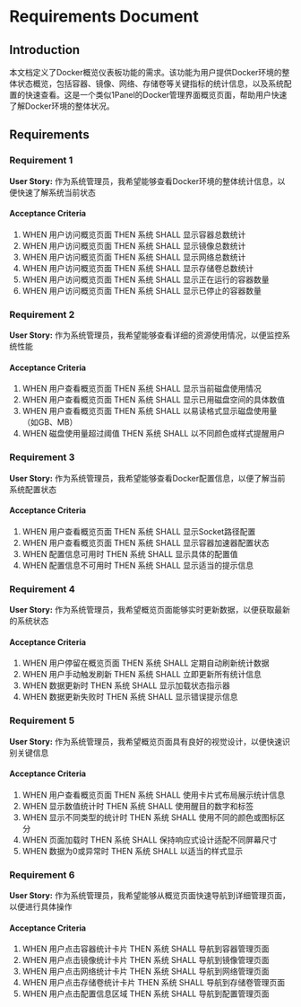 # Requirements Document

## Introduction

本文档定义了Docker概览仪表板功能的需求。该功能为用户提供Docker环境的整体状态概览，包括容器、镜像、网络、存储卷等关键指标的统计信息，以及系统配置的快速查看。这是一个类似1Panel的Docker管理界面概览页面，帮助用户快速了解Docker环境的整体状况。

## Requirements

### Requirement 1

**User Story:** 作为系统管理员，我希望能够查看Docker环境的整体统计信息，以便快速了解系统当前状态

#### Acceptance Criteria

1. WHEN 用户访问概览页面 THEN 系统 SHALL 显示容器总数统计
2. WHEN 用户访问概览页面 THEN 系统 SHALL 显示镜像总数统计  
3. WHEN 用户访问概览页面 THEN 系统 SHALL 显示网络总数统计
4. WHEN 用户访问概览页面 THEN 系统 SHALL 显示存储卷总数统计
5. WHEN 用户访问概览页面 THEN 系统 SHALL 显示正在运行的容器数量
6. WHEN 用户访问概览页面 THEN 系统 SHALL 显示已停止的容器数量

### Requirement 2

**User Story:** 作为系统管理员，我希望能够查看详细的资源使用情况，以便监控系统性能

#### Acceptance Criteria

1. WHEN 用户查看概览页面 THEN 系统 SHALL 显示当前磁盘使用情况
2. WHEN 用户查看概览页面 THEN 系统 SHALL 显示已用磁盘空间的具体数值
3. WHEN 用户查看概览页面 THEN 系统 SHALL 以易读格式显示磁盘使用量（如GB、MB）
4. WHEN 磁盘使用量超过阈值 THEN 系统 SHALL 以不同颜色或样式提醒用户

### Requirement 3

**User Story:** 作为系统管理员，我希望能够查看Docker配置信息，以便了解当前系统配置状态

#### Acceptance Criteria

1. WHEN 用户查看概览页面 THEN 系统 SHALL 显示Socket路径配置
2. WHEN 用户查看概览页面 THEN 系统 SHALL 显示容器加速器配置状态
3. WHEN 配置信息可用时 THEN 系统 SHALL 显示具体的配置值
4. WHEN 配置信息不可用时 THEN 系统 SHALL 显示适当的提示信息

### Requirement 4

**User Story:** 作为系统管理员，我希望概览页面能够实时更新数据，以便获取最新的系统状态

#### Acceptance Criteria

1. WHEN 用户停留在概览页面 THEN 系统 SHALL 定期自动刷新统计数据
2. WHEN 用户手动触发刷新 THEN 系统 SHALL 立即更新所有统计信息
3. WHEN 数据更新时 THEN 系统 SHALL 显示加载状态指示器
4. WHEN 数据更新失败时 THEN 系统 SHALL 显示错误提示信息

### Requirement 5

**User Story:** 作为系统管理员，我希望概览页面具有良好的视觉设计，以便快速识别关键信息

#### Acceptance Criteria

1. WHEN 用户查看概览页面 THEN 系统 SHALL 使用卡片式布局展示统计信息
2. WHEN 显示数值统计时 THEN 系统 SHALL 使用醒目的数字和标签
3. WHEN 显示不同类型的统计时 THEN 系统 SHALL 使用不同的颜色或图标区分
4. WHEN 页面加载时 THEN 系统 SHALL 保持响应式设计适配不同屏幕尺寸
5. WHEN 数据为0或异常时 THEN 系统 SHALL 以适当的样式显示

### Requirement 6

**User Story:** 作为系统管理员，我希望能够从概览页面快速导航到详细管理页面，以便进行具体操作

#### Acceptance Criteria

1. WHEN 用户点击容器统计卡片 THEN 系统 SHALL 导航到容器管理页面
2. WHEN 用户点击镜像统计卡片 THEN 系统 SHALL 导航到镜像管理页面
3. WHEN 用户点击网络统计卡片 THEN 系统 SHALL 导航到网络管理页面
4. WHEN 用户点击存储卷统计卡片 THEN 系统 SHALL 导航到存储卷管理页面
5. WHEN 用户点击配置信息区域 THEN 系统 SHALL 导航到配置管理页面